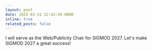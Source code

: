 ```yaml
---
layout: post
date: 2025-03-31 22:43:59-0800
inline: true
related_posts: false
---
```

I will serve as the Web/Publicity Chair for SIGMOD 2027. Let's make SIGMOD 2027 a great success!